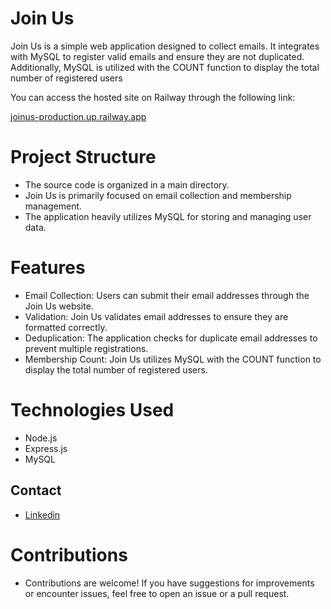# Join Us

Join Us is a simple web application designed to collect emails. It integrates with MySQL to register valid emails and ensure they are not duplicated. Additionally, MySQL is utilized with the COUNT function to display the total number of registered users

You can access the hosted site on Railway through the following link:

[joinus-production.up.railway.app](https://joinus.up.railway.app/)

# Project Structure

- The source code is organized in a main directory.
- Join Us is primarily focused on email collection and membership management.
- The application heavily utilizes MySQL for storing and managing user data.

# Features

- Email Collection: Users can submit their email addresses through the Join Us website.
- Validation: Join Us validates email addresses to ensure they are formatted correctly.
- Deduplication: The application checks for duplicate email addresses to prevent multiple registrations.
- Membership Count: Join Us utilizes MySQL with the COUNT function to display the total number of registered users.

# Technologies Used

- Node.js
- Express.js
- MySQL

## Contact

- [Linkedin](http://www.linkedin.com/in/ojo%C3%A3osoares)

# Contributions

- Contributions are welcome! If you have suggestions for improvements or encounter issues, feel free to open an issue or a pull request.
